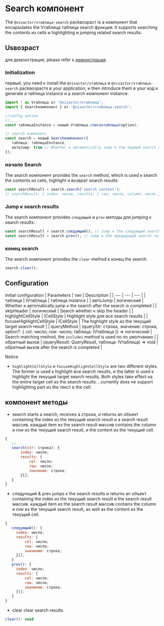 # Search компонент

The `@visactor/vтаблица-search` packвозраст is a компонент that encapsulates the Vтаблица таблица search функция. It supports searching the contents из cells и highlighting и jumping related search results.

## Usвозраст

для демонстрация, please refer к [демонстрация](/vтаблица/демонстрация/search/search-компонент)

### Initialization
первый, you need к install the `@visactor/vтаблица` и `@visactor/vтаблица-search` packвозрастs в your application, и then introduce them в your код к generate a таблица instance и a search компонент instance:

```ts
import * as Vтаблица от '@visactor/vтаблица';
import { Searchкомпонент } от '@visactor/vтаблица-search';

//config option
//......
const таблицаInstance = новый Vтаблица.списоктаблица(option);

// search компонент
const search = новый Searchкомпонент({
   таблица: таблицаInstance,
   автоJump: true // Whether к автоmatically jump к the первый search result after the search is completed
});
```

### начало Search
The search компонент provides the `search` method, which is used к search the contents из cells, highlight и возврат search results:

```ts
const searchResult = search.search('search content');
// searchResult: { index: число, results: { row: число, column: число }[] }
```

### Jump к search results
The search компонент provides `следующий` и `prev` методы для jumping к search results:

```ts
const searchResult = search.следующий(); // Jump к the следующий search result
const searchResult = search.prev(); // Jump к the предыдущий search result
```

### конец search
The search компонент provides the `clear` method к конец the search:

```ts
search.clear();
```

## Configuration
Initial configuration
| Parameters | тип | Description |
| --- | --- | --- |
| таблица | IVтаблица | таблица instance |
| автоJump | логический | Whether к автоmatically jump к the search after the search is completed |
| skipHeader | логический | Search whether к skip the header |
| highlightCellStyle | ICellStyle | Highlight style для все search results |
| focuseHighlightCellStyle | ICellStyle | The highlight style из the текущий target search result |
| queryMethod | (queryStr: строка, значение: строка, option?: { col: число; row: число; таблица: IVтаблица }) => логический | Search matching method, the `includes` method is used по по умолчанию |
| обратный вызов | (queryResult: QueryResult, таблица: IVтаблица) => void | обратный вызов after the search is completed |

Notice

* `highlightCellStyle` и `focuseHighlightCellStyle` are two different styles. The former is used к highlight все search results, и the latter is used к highlight the текущий target search results. Both styles take effect на the entire target cell из the search results. , currently does не support highlighting part из the текст в the cell.

## компонент методы

* search starts a search, receives a строка, и returns an объект containing the index из the текущий search result и a search result массив. каждый item из the search result массив contains the column и row из the текущий search result, и the content из the текущий cell.
```js
{
   //......
   search(str: строка): {
       index: число;
       results: {
           col: число;
           row: число;
           значение: строка;
       }[];
   }
}
```

* следующий & prev jumps к the search results и returns an объект containing the index из the текущий search result и the search result массив. каждый item из the search result массив contains the column и row из the текущий search result, as well as the content из the текущий cell.
```js
{
   следующий(): {
     index: число;
     results: {
         col: число;
         row: число;
         значение: строка;
     }[];
   }
   prev(): {
     index: число;
     results: {
         col: число;
         row: число;
         значение: строка;
     }[];
   }
}
```

* clear clear search results
```js
clear(): void
```
